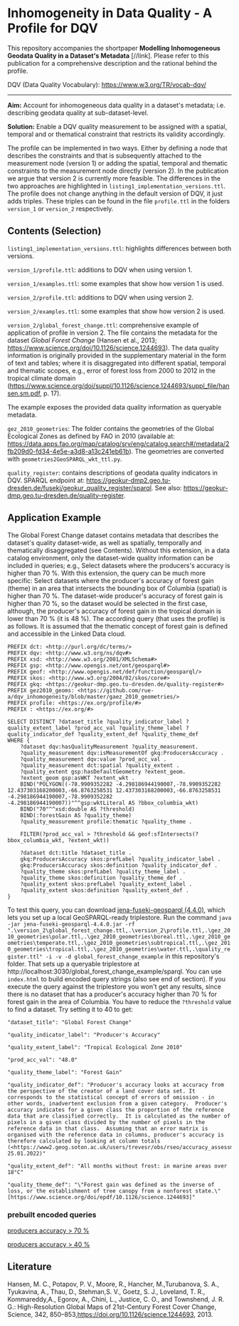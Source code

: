 # Inhomogeneity in Data Quality - A Profile for DQV

This repository accompanies the shortpaper __Modelling Inhomogeneous Geodata Quality in a Dataset's Metadata__ [//link]. Please refer to this publication for a comprehensive description and the rational behind the profile.

DQV (Data Quality Vocabulary): <https://www.w3.org/TR/vocab-dqv/>

---

__Aim:__ Account for inhomogeneous data quality in a dataset's metadata; i.e. describing geodata quality at sub-dataset-level.

__Solution:__ Enable a DQV quality measurement to be assigned with a spatial, temporal and or thematical constraint that restricts its validity accordingly.

The profile can be implemented in two ways. Either by defining a node that describes the constraints and that is subsequently attached to the measurement node (version 1) or adding the spatial, temporal and thematic constraints to the measurement node directly (version 2). In the publication we argue that version 2 is currently more feasible. The differences in the two approaches are highlighted in `listing1_implementation_versions.ttl`. The profile does not change anything in the default version of DQV, it just adds triples. These triples can be found in the file `profile.ttl` in the folders `version_1` or `version_2` respectively.

## Contents (Selection)

`listing1_implementation_versions.ttl`: highlights differences between both versions.

`version_1/profile.ttl`: additions to DQV when using version 1.

`version_1/examples.ttl`: some examples that show how version 1 is used.

`version_2/profile.ttl`: additions to DQV when using version 2.

`version_2/examples.ttl`: some examples that show how version 2 is used.

`version_2/global_forest_change.ttl`: comprehensive example of application of profile in version 2. The file contains the metadata for the dataset _Global Forest Change_ (Hansen et al., 2013; <https://www.science.org/doi/10.1126/science.1244693>). The data quality information is originally provided in the supplementary material in the form of text and tables; where it is disaggregated into different spatial, temporal and thematic scopes, e.g., error of forest loss from 2000 to 2012 in the tropical climate domain (<https://www.science.org/doi/suppl/10.1126/science.1244693/suppl_file/hansen.sm.pdf>, p. 17).

The example exposes the provided data quality information as queryable metadata.

`gez_2010_geometries`: The folder contains the geometries of the Global Ecological Zones as defined by FAO in 2010 (available at: <https://data.apps.fao.org/map/catalog/srv/eng/catalog.search#/metadata/2fb209d0-fd34-4e5e-a3d8-a13c241eb61b>). The geometries are converted with `geometries2GeoSPARQL_wkt_ttl.py`.

`quality_register`: contains descriptions of geodata quality indicators in DQV. SPARQL endpoint at: <https://geokur-dmp2.geo.tu-dresden.de/fuseki/geokur_quality_register/sparql>. See also: <https://geokur-dmp.geo.tu-dresden.de/quality-register>.

## Application Example

The Global Forest Change dataset contains metadata that describes the dataset's quality dataset-wide, as well as spatially, temporally and thematically disaggregated (see Contents). Without this extension, in a data catalog environment, only the dataset-wide quality information can be included in queries; e.g., Select datasets where the producers's accuracy is higher than 70 %. With this extension, the query can be much more specific: Select datasets where the producer's accuracy of forest gain (theme) in an area that intersects the bounding box of Columbia (spatial) is higher than 70 %. The dataset-wide producer's accuracy of forest gain is higher than 70 %, so the dataset would be selected in the first case, although, the producer's accuracy of forest gain in the tropical domain is lower than 70 % (it is 48 %). The according query (that uses the profile) is as follows. It is assumed that the thematic concept of forest gain is defined and accessible in the Linked Data cloud.

```SPARQL
PREFIX dct: <http://purl.org/dc/terms/>
PREFIX dqv: <http://www.w3.org/ns/dqv#>
PREFIX xsd: <http://www.w3.org/2001/XMLSchema#> 
PREFIX gsp: <http://www.opengis.net/ont/geosparql#>
PREFIX geof: <http://www.opengis.net/def/function/geosparql/>
PREFIX skos: <http://www.w3.org/2004/02/skos/core#> 
PREFIX gkq: <https://geokur-dmp.geo.tu-dresden.de/quality-register#>
PREFIX gez2010_geoms: <https://github.com/rue-a/dqv_inhomogeneity/blob/master/gaez_2010_geometries/>
PREFIX profile: <https://ex.org/profile/#> 
PREFIX : <https://ex.org/#>

SELECT DISTINCT ?dataset_title ?quality_indicator_label ?quality_extent_label ?prod_acc_val ?quality_theme_label ?quality_indicator_def ?quality_extent_def ?quality_theme_def
WHERE {
    ?dataset dqv:hasQualityMeasurement ?quality_measurement.
    ?quality_measurement dqv:isMeasurementOf gkq:ProducersAccuracy .
  	?quality_measurement dqv:value ?prod_acc_val .
    ?quality_measurement dct:spatial ?quality_extent .
    ?quality_extent gsp:hasDefaultGeometry ?extent_geom.
    ?extent_geom gsp:asWKT ?extent_wkt .
    BIND("POLYGON((-78.9909352282 -4.298186944190007,-78.9909352282 12.437303168200003,-66.8763258531 12.437303168200003,-66.8763258531 -4.298186944190007,-78.9909352282 -4.298186944190007))"^^gsp:wktLiteral AS ?bbox_columbia_wkt)
    BIND("70"^^xsd:double AS ?threshold)
    BIND(:forestGain AS ?quality_theme)
    ?quality_measurement profile:thematic ?quality_theme .
    
    FILTER(?prod_acc_val > ?threshold && geof:sfIntersects(?bbox_columbia_wkt, ?extent_wkt))
    
    ?dataset dct:title ?dataset_title . 
    gkq:ProducersAccuracy skos:prefLabel ?quality_indicator_label .
    gkq:ProducersAccuracy skos:definition ?quality_indicator_def .    
    ?quality_theme skos:prefLabel ?quality_theme_label .
    ?quality_theme skos:definition ?quality_theme_def .
    ?quality_extent skos:prefLabel ?quality_extent_label .
    ?quality_extent skos:definition ?quality_extent_def .
}
```

To test this query, you can download [jena-fuseki-geosparql (4.4.0)](https://repo1.maven.org/maven2/org/apache/jena/jena-fuseki-geosparql/4.4.0/jena-fuseki-geosparql-4.4.0.jar), which lets you set up a local GeoSPARQL-ready triplestore. Run the command `java -jar jena-fuseki-geosparql-4.4.0.jar -rf ".\version_2\global_forest_change.ttl,.\version_2\profile.ttl,.\gez_2010_geometries\polar.ttl,.\gez_2010_geometries\boreal.ttl,.\gez_2010_geometries\temperate.ttl,.\gez_2010_geometries\subtropical.ttl,.\gez_2010_geometries\tropical.ttl,.\gez_2010_geometries\water.ttl,.\quality_register.ttl" -i -v -d global_forest_change_example` in this repository's folder. That sets up a queryable triplestore at http://localhost:3030/global_forest_change_example/sparql. You can use `index.html` to build encoded query strings (also see end of section).
If you execute the query against the triplestore you won't get any results, since there is no dataset that has a producer's accuracy higher than 70 % for forest gain in the area of Columbia. You have to reduce the `?threshold` value to find a dataset. Try setting it to 40 to get:

    "dataset_title": "Global Forest Change"

    "quality_indicator_label": "Producer's Accuracy"

    "quality_extent_label": "Tropical Ecological Zone 2010"

    "prod_acc_val": "48.0"

    "quality_theme_label": "Forest Gain"

    "quality_indicator_def": "Producer's accuracy looks at accuracy from the perspective of the creator of a land cover data set. It corresponds to the statistical concept of errors of omission - in other words, inadvertent exclusion from a given category.  Producer's accuracy indicates for a given class the proportion of the reference data that are classified correctly.  It is calculated as the number of pixels in a given class divided by the number of pixels in the reference data in that class.  Assuming that an error matrix is organised with the reference data in columns, producer's accuracy is therefore calculated by looking at column totals (<https://www2.geog.soton.ac.uk/users/trevesr/obs/rseo/accuracy_assessment__error_matrices.html>; 25.01.2022)"

    "quality_extent_def": "All months without frost: in marine areas over 18°C"

    "quality_theme_def": "\"Forest gain was defined as the inverse of loss, or the establishment of tree canopy from a nonforest state.\" [https://www.science.org/doi/epdf/10.1126/science.1244693]"


### prebuilt encoded queries

[producers accuracy > 70 %](http://localhost:3030/global_forest_change_example/sparql?query=%20%20%20%20%20%20PREFIX%20dct%3A%20%3Chttp%3A%2F%2Fpurl.org%2Fdc%2Fterms%2F%3E%0A%20%20%20%20%20%20PREFIX%20dqv%3A%20%3Chttp%3A%2F%2Fwww.w3.org%2Fns%2Fdqv%23%3E%0A%20%20%20%20%20%20PREFIX%20xsd%3A%20%3Chttp%3A%2F%2Fwww.w3.org%2F2001%2FXMLSchema%23%3E%20%0A%20%20%20%20%20%20PREFIX%20gsp%3A%20%3Chttp%3A%2F%2Fwww.opengis.net%2Font%2Fgeosparql%23%3E%0A%20%20%20%20%20%20PREFIX%20geof%3A%20%3Chttp%3A%2F%2Fwww.opengis.net%2Fdef%2Ffunction%2Fgeosparql%2F%3E%0A%20%20%20%20%20%20PREFIX%20skos%3A%20%3Chttp%3A%2F%2Fwww.w3.org%2F2004%2F02%2Fskos%2Fcore%23%3E%20%0A%20%20%20%20%20%20PREFIX%20gkq%3A%20%3Chttps%3A%2F%2Fgeokur-dmp.geo.tu-dresden.de%2Fquality-register%23%3E%0A%20%20%20%20%20%20PREFIX%20gez2010_geoms%3A%20%3Chttps%3A%2F%2Fgithub.com%2Frue-a%2Fdqv_inhomogeneity%2Fblob%2Fmaster%2Fgaez_2010_geometries%2F%3E%0A%20%20%20%20%20%20PREFIX%20profile%3A%20%3Chttps%3A%2F%2Fex.org%2Fprofile%2F%23%3E%20%0A%20%20%20%20%20%20PREFIX%20%3A%20%3Chttps%3A%2F%2Fex.org%2F%23%3E%0A%20%20%20%20%20%20%0A%20%20%20%20%20%20SELECT%20DISTINCT%20%3Fdataset_title%20%3Fquality_indicator_label%20%3Fquality_extent_label%20%3Fprod_acc_val%20%3Fquality_theme_label%20%3Fquality_indicator_def%20%3Fquality_extent_def%20%3Fquality_theme_def%0A%20%20%20%20%20%20WHERE%20%7B%0A%20%20%20%20%20%20%20%20%20%20%3Fdataset%20dqv%3AhasQualityMeasurement%20%3Fquality_measurement.%0A%20%20%20%20%20%20%20%20%20%20%3Fquality_measurement%20dqv%3AisMeasurementOf%20gkq%3AProducersAccuracy%20.%0A%20%20%20%20%20%20%20%20%20%20%3Fquality_measurement%20dqv%3Avalue%20%3Fprod_acc_val%20.%0A%20%20%20%20%20%20%20%20%20%20%3Fquality_measurement%20dct%3Aspatial%20%3Fquality_extent%20.%0A%20%20%20%20%20%20%20%20%20%20%3Fquality_extent%20gsp%3AhasDefaultGeometry%20%3Fextent_geom.%0A%20%20%20%20%20%20%20%20%20%20%3Fextent_geom%20gsp%3AasWKT%20%3Fextent_wkt%20.%0A%20%20%20%20%20%20%20%20%20%20BIND(%22POLYGON((-78.9909352282%20-4.298186944190007%2C-78.9909352282%2012.437303168200003%2C-66.8763258531%2012.437303168200003%2C-66.8763258531%20-4.298186944190007%2C-78.9909352282%20-4.298186944190007))%22%5E%5Egsp%3AwktLiteral%20AS%20%3Fbbox_columbia_wkt)%0A%20%20%20%20%20%20%20%20%20%20BIND(%2270%22%5E%5Exsd%3Adouble%20AS%20%3Fthreshold)%0A%20%20%20%20%20%20%20%20%20%20BIND(%3AforestGain%20AS%20%3Fquality_theme)%0A%20%20%20%20%20%20%20%20%20%20%3Fquality_measurement%20profile%3Athematic%20%3Fquality_theme%20.%0A%20%20%20%20%20%20%20%20%20%20%0A%20%20%20%20%20%20%20%20%20%20FILTER(%3Fprod_acc_val%20%3E%20%3Fthreshold%20%26%26%20geof%3AsfIntersects(%3Fbbox_columbia_wkt%2C%20%3Fextent_wkt))%0A%20%20%20%20%20%20%20%20%20%20%0A%20%20%20%20%20%20%20%20%20%20%3Fdataset%20dct%3Atitle%20%3Fdataset_title%20.%20%0A%20%20%20%20%20%20%20%20%20%20gkq%3AProducersAccuracy%20skos%3AprefLabel%20%3Fquality_indicator_label%20.%0A%20%20%20%20%20%20%20%20%20%20gkq%3AProducersAccuracy%20skos%3Adefinition%20%3Fquality_indicator_def%20.%20%20%20%20%0A%20%20%20%20%20%20%20%20%20%20%3Fquality_theme%20skos%3AprefLabel%20%3Fquality_theme_label%20.%0A%20%20%20%20%20%20%20%20%20%20%3Fquality_theme%20skos%3Adefinition%20%3Fquality_theme_def%20.%0A%20%20%20%20%20%20%20%20%20%20%3Fquality_extent%20skos%3AprefLabel%20%3Fquality_extent_label%20.%0A%20%20%20%20%20%20%20%20%20%20%3Fquality_extent%20skos%3Adefinition%20%3Fquality_extent_def%20.%0A%20%20%20%20%20%20%7D%0A%20%20%20%20&format=json)

[producers accuracy > 40 %](http://localhost:3030/global_forest_change_example/sparql?query=%20%20%20%20%20%20PREFIX%20dct%3A%20%3Chttp%3A%2F%2Fpurl.org%2Fdc%2Fterms%2F%3E%0A%20%20%20%20%20%20PREFIX%20dqv%3A%20%3Chttp%3A%2F%2Fwww.w3.org%2Fns%2Fdqv%23%3E%0A%20%20%20%20%20%20PREFIX%20xsd%3A%20%3Chttp%3A%2F%2Fwww.w3.org%2F2001%2FXMLSchema%23%3E%20%0A%20%20%20%20%20%20PREFIX%20gsp%3A%20%3Chttp%3A%2F%2Fwww.opengis.net%2Font%2Fgeosparql%23%3E%0A%20%20%20%20%20%20PREFIX%20geof%3A%20%3Chttp%3A%2F%2Fwww.opengis.net%2Fdef%2Ffunction%2Fgeosparql%2F%3E%0A%20%20%20%20%20%20PREFIX%20skos%3A%20%3Chttp%3A%2F%2Fwww.w3.org%2F2004%2F02%2Fskos%2Fcore%23%3E%20%0A%20%20%20%20%20%20PREFIX%20gkq%3A%20%3Chttps%3A%2F%2Fgeokur-dmp.geo.tu-dresden.de%2Fquality-register%23%3E%0A%20%20%20%20%20%20PREFIX%20gez2010_geoms%3A%20%3Chttps%3A%2F%2Fgithub.com%2Frue-a%2Fdqv_inhomogeneity%2Fblob%2Fmaster%2Fgaez_2010_geometries%2F%3E%0A%20%20%20%20%20%20PREFIX%20profile%3A%20%3Chttps%3A%2F%2Fex.org%2Fprofile%2F%23%3E%20%0A%20%20%20%20%20%20PREFIX%20%3A%20%3Chttps%3A%2F%2Fex.org%2F%23%3E%0A%20%20%20%20%20%20%0A%20%20%20%20%20%20SELECT%20DISTINCT%20%3Fdataset_title%20%3Fquality_indicator_label%20%3Fquality_extent_label%20%3Fprod_acc_val%20%3Fquality_theme_label%20%3Fquality_indicator_def%20%3Fquality_extent_def%20%3Fquality_theme_def%0A%20%20%20%20%20%20WHERE%20%7B%0A%20%20%20%20%20%20%20%20%20%20%3Fdataset%20dqv%3AhasQualityMeasurement%20%3Fquality_measurement.%0A%20%20%20%20%20%20%20%20%20%20%3Fquality_measurement%20dqv%3AisMeasurementOf%20gkq%3AProducersAccuracy%20.%0A%20%20%20%20%20%20%20%20%20%20%3Fquality_measurement%20dqv%3Avalue%20%3Fprod_acc_val%20.%0A%20%20%20%20%20%20%20%20%20%20%3Fquality_measurement%20dct%3Aspatial%20%3Fquality_extent%20.%0A%20%20%20%20%20%20%20%20%20%20%3Fquality_extent%20gsp%3AhasDefaultGeometry%20%3Fextent_geom.%0A%20%20%20%20%20%20%20%20%20%20%3Fextent_geom%20gsp%3AasWKT%20%3Fextent_wkt%20.%0A%20%20%20%20%20%20%20%20%20%20BIND(%22POLYGON((-78.9909352282%20-4.298186944190007%2C-78.9909352282%2012.437303168200003%2C-66.8763258531%2012.437303168200003%2C-66.8763258531%20-4.298186944190007%2C-78.9909352282%20-4.298186944190007))%22%5E%5Egsp%3AwktLiteral%20AS%20%3Fbbox_columbia_wkt)%0A%20%20%20%20%20%20%20%20%20%20BIND(%2240%22%5E%5Exsd%3Adouble%20AS%20%3Fthreshold)%0A%20%20%20%20%20%20%20%20%20%20BIND(%3AforestGain%20AS%20%3Fquality_theme)%0A%20%20%20%20%20%20%20%20%20%20%3Fquality_measurement%20profile%3Athematic%20%3Fquality_theme%20.%0A%20%20%20%20%20%20%20%20%20%20%0A%20%20%20%20%20%20%20%20%20%20FILTER(%3Fprod_acc_val%20%3E%20%3Fthreshold%20%26%26%20geof%3AsfIntersects(%3Fbbox_columbia_wkt%2C%20%3Fextent_wkt))%0A%20%20%20%20%20%20%20%20%20%20%0A%20%20%20%20%20%20%20%20%20%20%3Fdataset%20dct%3Atitle%20%3Fdataset_title%20.%20%0A%20%20%20%20%20%20%20%20%20%20gkq%3AProducersAccuracy%20skos%3AprefLabel%20%3Fquality_indicator_label%20.%0A%20%20%20%20%20%20%20%20%20%20gkq%3AProducersAccuracy%20skos%3Adefinition%20%3Fquality_indicator_def%20.%20%20%20%20%0A%20%20%20%20%20%20%20%20%20%20%3Fquality_theme%20skos%3AprefLabel%20%3Fquality_theme_label%20.%0A%20%20%20%20%20%20%20%20%20%20%3Fquality_theme%20skos%3Adefinition%20%3Fquality_theme_def%20.%0A%20%20%20%20%20%20%20%20%20%20%3Fquality_extent%20skos%3AprefLabel%20%3Fquality_extent_label%20.%0A%20%20%20%20%20%20%20%20%20%20%3Fquality_extent%20skos%3Adefinition%20%3Fquality_extent_def%20.%0A%20%20%20%20%20%20%7D%0A%20%20%20%20&format=json)


## Literature

Hansen, M. C., Potapov, P. V., Moore, R., Hancher, M.,Turubanova, S. A., Tyukavina, A., Thau, D., Stehman,S. V., Goetz, S. J., Loveland, T. R., Kommareddy,A., Egorov, A., Chini, L., Justice, C. O., and Townshend, J. R. G.: High-Resolution Global Maps of 21st-Century Forest Cover Change, Science, 342, 850–853,<https://doi.org/10.1126/science.1244693>, 2013.
